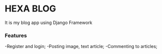 # HEXA BLOG
It is my blog app using Django Framework

### Features
-Register and login;
-Posting image, text article;
-Commenting to articles;
